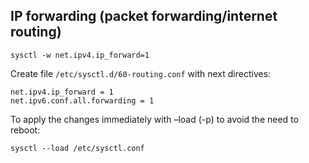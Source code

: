 ## IP forwarding (packet forwarding/internet routing)

```
sysctl -w net.ipv4.ip_forward=1
```

Create file `/etc/sysctl.d/60-routing.conf`  with next directives:

```
net.ipv4.ip_forward = 1
net.ipv6.conf.all.forwarding = 1
```

To apply the changes immediately with –load (-p) to avoid the need to reboot:

```
sysctl --load /etc/sysctl.conf
```